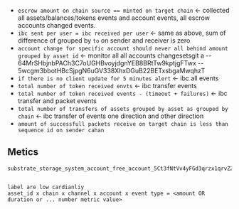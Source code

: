 - `escrow amount on chain source == minted on target chain` <- collected all assets/balances/tokens events and account events, all escrow accounts changed events.
- `ibc sent per user = ibc received per user` <- same as above, sum of difference of grouped by `to` on sender and receiver is zero
- `account change for specific account should never all behind amount grouped by asset id` <- monitor all all accounts changesetsgit a
-- 64MrSHbjnbPACh3C7oUGHBvoyjdgnYEB8BRtTw9kptjgFTwx
-- 5wcgm3bbotHBcSjpgN6uGV338XhxDGuB22BETxsbgaMwqhzT
- `if there is no client update for 5 minutes alert` <- ibc all events
- `total number of token received envts` <- ibc transfer events
- `total number of token received events - (timeout + failures)` <- ibc transfer and packet events
- `total number of transfers of assets grouped by asset as grouped by chain` <- ibc transfer of events one direction and other direction
- `amount of successfull packets receive on target chain is less than sequence id on sender cahan`



## Metics

```
substrate_storage_system_account_free_account_5Ct3fNtVv4yFGd3qrzx1qrvZZVrKNr8fhTKmUHFqGXe8vpPd_chain_picasso_asset_id_1_amount


label are low cardianliy
asset_id x chain x channel x account x event type = <amount OR duration or ... number metric value>

```